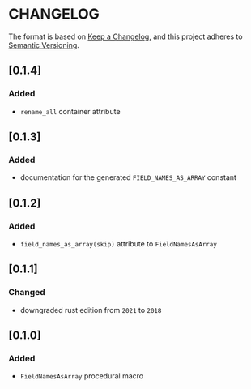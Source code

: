 # CHANGELOG

The format is based on [Keep a Changelog](https://keepachangelog.com/en/1.0.0/),
and this project adheres to [Semantic Versioning](https://semver.org/spec/v2.0.0.html).


## [0.1.4]

### Added

* `rename_all` container attribute


## [0.1.3]

### Added

* documentation for the generated `FIELD_NAMES_AS_ARRAY` constant


## [0.1.2]

### Added

* `field_names_as_array(skip)` attribute to `FieldNamesAsArray`


## [0.1.1]

### Changed

* downgraded rust edition from `2021` to `2018`


## [0.1.0]

### Added

* `FieldNamesAsArray` procedural macro
